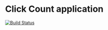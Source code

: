# Click Count application



[![Build Status](https://travis-ci.org/xebia-france/click-count.svg)](https://travis-ci.org/xebia-france/click-count)
